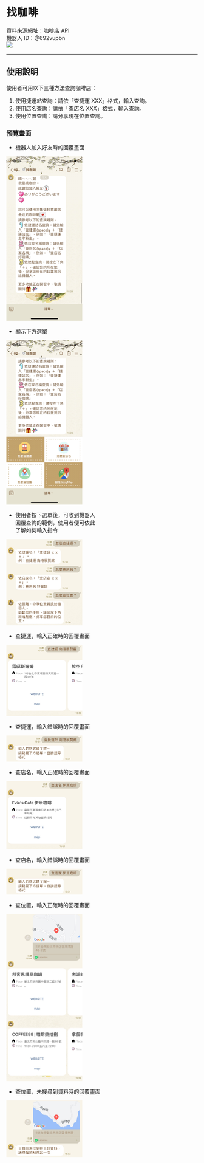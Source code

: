 # **找咖啡**
資料來源網址：[咖啡店 API](https://cafenomad.tw/api/v1.2/cafes/taipei/?mrt)  
機器人 ID：@692vupbn  
<img src="https://user-images.githubusercontent.com/113668495/205533929-ef599965-9506-4a02-9c29-f6e930a8d195.png" width="200px">  

---
## **使用說明**
使用者可用以下三種方法查詢咖啡店： 
 <ol>
<li>使用捷運站查詢：請依「查捷運 XXX」格式，輸入查詢。</li>
<li>使用店名查詢：請依「查店名 XXX」格式，輸入查詢。</li>
<li>使用位置查詢：請分享現在位置查詢。</li> 
</ol>  


### **預覽畫面**

- 機器人加入好友時的回覆畫面  
<img src="https://raw.githubusercontent.com/Arielqwq/line-render-test/main/images/%E5%8A%A0%E5%85%A5%E5%A5%BD%E5%8F%8B_%E6%89%93%E6%8B%9B%E5%91%BC.jpg" width="200px">

- 顯示下方選單  
<img src="https://raw.githubusercontent.com/Arielqwq/line-render-test/main/images/%E5%9C%96%E6%96%87%E9%81%B8%E5%96%AE_%E9%A1%AF%E7%A4%BA%E7%95%AB%E9%9D%A2.jpg" width="200px">  

- 使用者按下選單後，可收到機器人  
回覆查詢的範例，使用者便可依此  
了解如何輸入指令  
<img src="https://raw.githubusercontent.com/Arielqwq/line-render-test/main/images/%E5%9C%96%E6%96%87%E9%81%B8%E5%96%AE_%E5%9B%9E%E8%A6%86.jpg" width="200px">  

- 查捷運，輸入正確時的回覆畫面  
<img src="https://raw.githubusercontent.com/Arielqwq/line-render-test/main/images/%E6%9F%A5%E6%8D%B7%E9%81%8B_%E6%AD%A3%E7%A2%BA.jpg" width="200px">

- 查捷運，輸入錯誤時的回覆畫面  
<img src="https://raw.githubusercontent.com/Arielqwq/line-render-test/main/images/%E6%9F%A5%E6%8D%B7%E9%81%8B_%E8%BC%B8%E5%85%A5%E9%8C%AF%E8%AA%A4.jpg" width="200px">

- 查店名，輸入正確時的回覆畫面  
<img src="https://raw.githubusercontent.com/Arielqwq/line-render-test/main/images/%E6%9F%A5%E5%BA%97%E5%90%8D_%E6%AD%A3%E7%A2%BA.jpg" width="200px">

- 查店名，輸入錯誤時的回覆畫面  
<img src="https://raw.githubusercontent.com/Arielqwq/line-render-test/main/images/%E6%9F%A5%E5%BA%97%E5%90%8D_%E8%BC%B8%E5%85%A5%E9%8C%AF%E8%AA%A4.jpg" width="200px">

- 查位置，輸入正確時的回覆畫面  
<img src="https://raw.githubusercontent.com/Arielqwq/line-render-test/main/images/%E6%9F%A5%E4%BD%8D%E7%BD%AE_%E6%AD%A3%E7%A2%BA.jpg" width="200px">

- 查位置，未搜尋到資料時的回覆畫面  
<img src="https://raw.githubusercontent.com/Arielqwq/line-render-test/main/images/%E6%9F%A5%E4%BD%8D%E7%BD%AE_%E6%9C%AA%E6%89%BE%E8%B3%87%E6%96%99.jpg" width="200px">







